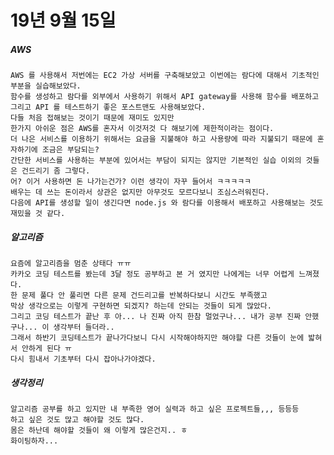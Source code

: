 # 19년 9월 15일

##### AWS
    AWS 를 사용해서 저번에는 EC2 가상 서버를 구축해보았고 이번에는 람다에 대해서 기초적인 부분을 실습해보았다.
    함수를 생성하고 람다를 외부에서 사용하기 위해서 API gateway를 사용해 함수를 배포하고
    그리고 API 를 테스트하기 좋은 포스트맨도 사용해보았다.
    다들 처음 접해보는 것이기 때문에 재미도 있지만
    한가지 아쉬운 점은 AWS를 혼자서 이것저것 다 해보기에 제한적이라는 점이다.
    더 나은 서비스를 이용하기 위해서는 요금을 지불해야 하고 사용량에 따라 지불되기 때문에 혼자하기에 조금은 부담되는?
    간단한 서비스를 사용하는 부분에 있어서는 부담이 되지는 않지만 기본적인 실습 이외의 것들은 건드리기 좀 그렇다.
    어? 이거 사용하면 돈 나가는건가? 이런 생각이 자꾸 들어서 ㅋㅋㅋㅋㅋ
    배우는 데 쓰는 돈이라서 상관은 없지만 아무것도 모르다보니 조심스러워진다.
    다음에 API를 생성할 일이 생긴다면 node.js 와 람다를 이용해서 배포하고 사용해보는 것도 재밌을 것 같다.
    
##### 알고리즘
    요즘에 알고리즘을 멈춘 상태다 ㅠㅠ
    카카오 코딩 테스트를 봤는데 3달 정도 공부하고 본 거 였지만 나에게는 너무 어렵게 느껴졌다.
    한 문제 풀다 안 풀리면 다른 문제 건드리고를 반복하다보니 시간도 부족했고
    막상 생각으로는 이렇게 구현하면 되겠지? 하는데 안되는 것들이 되게 많았다.
    그리고 코딩 테스트가 끝난 후 아... 나 진짜 아직 한참 멀었구나... 내가 공부 진짜 안했구나... 이 생각부터 들더라..
    그래서 하반기 코딩테스트가 끝나가다보니 다시 시작해야하지만 해야할 다른 것들이 눈에 밟혀서 안하게 된다 ㅠ
    다시 힘내서 기초부터 다시 잡아나가야겠다.
    
##### 생각정리
    알고리즘 공부를 하고 있지만 내 부족한 영어 실력과 하고 싶은 프로젝트들,,, 등등등
    하고 싶은 것도 많고 해야할 것도 많다.
    몸은 하난데 해야할 것들이 왜 이렇게 많은건지.. ㅎ
    화이팅하자...
